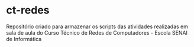 # ct-redes
Repositório criado para armazenar os scripts das atividades realizadas em sala de aula do Curso Técnico de Redes de Computadores - Escola SENAI de Informática
